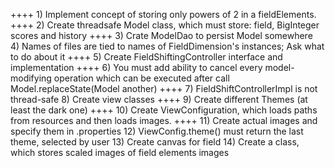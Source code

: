 ++++ 1) Implement concept of storing only powers of 2 in a fieldElements.
++++ 2) Create threadsafe Model class, which must store: field, BigInteger scores and history
++++ 3) Crate ModelDao to persist Model somewhere   
4) Names of files are tied to names of FieldDimension's instances; Ask what to do about it
++++ 5) Create FieldShiftingController interface and implementation
++++ 6) You must add ability to cancel every model-modifying operation 
which can be executed after call Model.replaceState(Model another)
++++ 7) FieldShiftControllerImpl is not thread-safe
8) Create view classes
++++ 9) Create different Themes (at least the dark one)
++++ 10) Create ViewConfiguration, which loads paths from resources and then loads images.
++++ 11) Create actual images and specify them in <theme>.properties
12) ViewConfig.theme() must return the last theme, selected by user
13) Create canvas for field 
14) Create a class, which stores scaled images of field elements images


